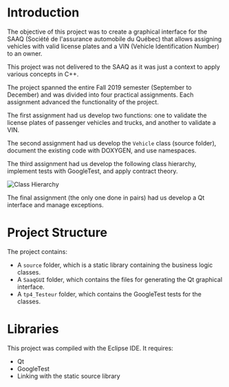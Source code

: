 # Introduction

The objective of this project was to create a graphical interface for the SAAQ (Société de l'assurance automobile du Québec) that allows assigning vehicles with valid license plates and a VIN (Vehicle Identification Number) to an owner.

This project was not delivered to the SAAQ as it was just a context to apply various concepts in C++.

The project spanned the entire Fall 2019 semester (September to December) and was divided into four practical assignments. Each assignment advanced the functionality of the project.

The first assignment had us develop two functions: one to validate the license plates of passenger vehicles and trucks, and another to validate a VIN.

The second assignment had us develop the `Vehicle` class (source folder), document the existing code with DOXYGEN, and use namespaces.

The third assignment had us develop the following class hierarchy, implement tests with GoogleTest, and apply contract theory.

![Class Hierarchy](https://i.ibb.co/y8BQ3nL/image.png)

The final assignment (the only one done in pairs) had us develop a Qt interface and manage exceptions.

# Project Structure

The project contains:
  - A `source` folder, which is a static library containing the business logic classes.
  - A `SaaqGUI` folder, which contains the files for generating the Qt graphical interface.
  - A `tp4_Testeur` folder, which contains the GoogleTest tests for the classes.

# Libraries

This project was compiled with the Eclipse IDE. It requires:

* Qt
* GoogleTest
* Linking with the static source library
